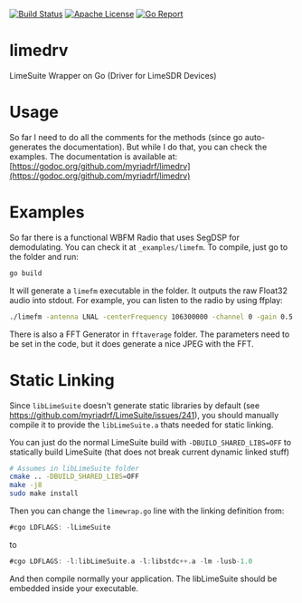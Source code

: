 [![Build Status](https://api.travis-ci.org/racerxdl/limedrv.svg?branch=master)](https://travis-ci.org/racerxdl/limedrv) [![Apache License](https://img.shields.io/badge/license-Apache-blue.svg)](https://tldrlegal.com/license/apache-license-2.0-(apache-2.0)) [![Go Report](https://goreportcard.com/badge/github.com/myriadrf/limedrv)](https://goreportcard.com/report/github.com/myriadrf/limedrv)

# limedrv
LimeSuite Wrapper on Go (Driver for LimeSDR Devices)

# Usage

So far I need to do all the comments for the methods (since go auto-generates the documentation).
But while I do that, you can check the examples. The documentation is available at: [https://godoc.org/github.com/myriadrf/limedrv](https://godoc.org/github.com/myriadrf/limedrv)

# Examples

So far there is a functional WBFM Radio that uses SegDSP for demodulating. You can check it at `_examples/limefm`. To compile, just go to the folder and run:

```bash
go build
```

It will generate a `limefm` executable in the folder. It outputs the raw Float32 audio into stdout. For example, you can listen to the radio by using ffplay:

```bash
./limefm -antenna LNAL -centerFrequency 106300000 -channel 0 -gain 0.5 -outputRate 48000 | ffplay -f f32le -ar 48k -ac 1 -
```

There is also a FFT Generator in `fftaverage` folder. The parameters need to be set in the code, but it does generate a nice JPEG with the FFT.


# Static Linking

Since `libLimeSuite` doesn't generate static libraries by default (see https://github.com/myriadrf/LimeSuite/issues/241), you should manually compile it to provide the `libLimeSuite.a` thats needed for static linking.


You can just do the normal LimeSuite build with `-DBUILD_SHARED_LIBS=OFF` to statically build LimeSuite (that does not break current dynamic linked stuff)

```bash
# Assumes in libLimeSuite folder
cmake .. -DBUILD_SHARED_LIBS=OFF
make -j8
sudo make install
```

Then you can change the `limewrap.go` line with the linking definition from:

```go
#cgo LDFLAGS: -lLimeSuite
```

to

```go
#cgo LDFLAGS: -l:libLimeSuite.a -l:libstdc++.a -lm -lusb-1.0
```

And then compile normally your application. The libLimeSuite should be embedded inside your executable.